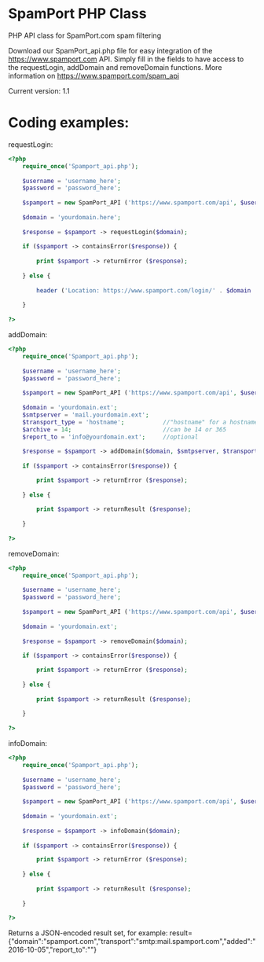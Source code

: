 # SpamPort PHP Class
PHP API class for SpamPort.com spam filtering

Download our SpamPort_api.php file for easy integration of the https://www.spamport.com API. Simply fill in the fields to have access to the requestLogin, addDomain and removeDomain functions. More information on https://www.spamport.com/spam_api

Current version: 1.1

# Coding examples:

requestLogin:
```php
<?php
    require_once('Spamport_api.php');
	
    $username = 'username_here';
    $password = 'password_here';
        
    $spamport = new SpamPort_API ('https://www.spamport.com/api', $username, $password);
	
    $domain = 'yourdomain.here';
    
    $response = $spamport -> requestLogin($domain);
    
    if ($spamport -> containsError($response)) {
	    
	    print $spamport -> returnError ($response);
	    
    } else {
	    
	    header ('Location: https://www.spamport.com/login/' . $domain . '/' . $spamport -> returnResult($response));
	    
    }
    
?>
```

addDomain:
```php
<?php
    require_once('Spamport_api.php');
	
    $username = 'username_here';
    $password = 'password_here';
        
    $spamport = new SpamPort_API ('https://www.spamport.com/api', $username, $password);
        
    $domain = 'yourdomain.ext';
    $smtpserver = 'mail.yourdomain.ext';
    $transport_type = 'hostname'; 			//"hostname" for a hostname, or "ip" for an IP address (ipv4/ipv6)
    $archive = 14; 							//can be 14 or 365
    $report_to = 'info@yourdomain.ext'; 	//optional
        
    $response = $spamport -> addDomain($domain, $smtpserver, $transport_type, $archive, $report_to);
        
    if ($spamport -> containsError($response)) {

        print $spamport -> returnError ($response);
	
    } else {
	
        print $spamport -> returnResult ($response);
	
    }
	
?>
```

removeDomain:
```php
<?php
    require_once('Spamport_api.php');
	
    $username = 'username_here';
    $password = 'password_here';
        
    $spamport = new SpamPort_API ('https://www.spamport.com/api', $username, $password);
        
    $domain = 'yourdomain.ext';
        
    $response = $spamport -> removeDomain($domain);
        
    if ($spamport -> containsError($response)) {

        print $spamport -> returnError ($response);
	
    } else {
	
        print $spamport -> returnResult ($response);
	
    }
	
?>
```

infoDomain:
```php
<?php
    require_once('Spamport_api.php');
	
    $username = 'username_here';
    $password = 'password_here';
        
    $spamport = new SpamPort_API ('https://www.spamport.com/api', $username, $password);
        
    $domain = 'yourdomain.ext';
        
    $response = $spamport -> infoDomain($domain);
        
    if ($spamport -> containsError($response)) {

        print $spamport -> returnError ($response);
	
    } else {
	
        print $spamport -> returnResult ($response);
	
    }
	
?>
```

Returns a JSON-encoded result set, for example:
result={"domain":"spamport.com","transport":"smtp:mail.spamport.com","added":"2016-10-05","report_to":""}
